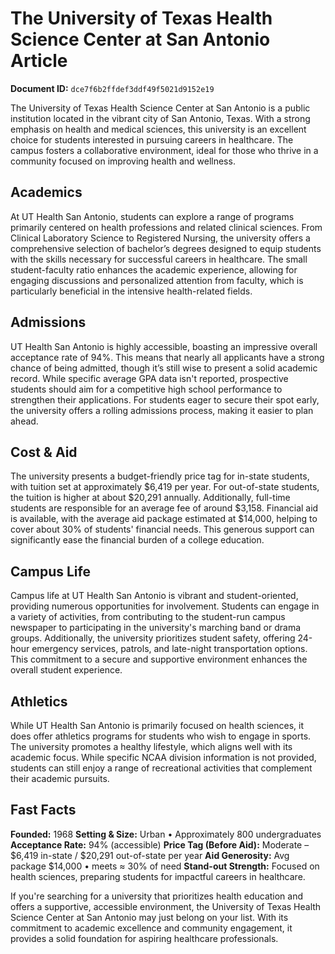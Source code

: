 # The University of Texas Health Science Center at San Antonio Article

**Document ID:** `dce7f6b2ffdef3ddf49f5021d9152e19`

The University of Texas Health Science Center at San Antonio is a public institution located in the vibrant city of San Antonio, Texas. With a strong emphasis on health and medical sciences, this university is an excellent choice for students interested in pursuing careers in healthcare. The campus fosters a collaborative environment, ideal for those who thrive in a community focused on improving health and wellness.

## Academics
At UT Health San Antonio, students can explore a range of programs primarily centered on health professions and related clinical sciences. From Clinical Laboratory Science to Registered Nursing, the university offers a comprehensive selection of bachelor’s degrees designed to equip students with the skills necessary for successful careers in healthcare. The small student-faculty ratio enhances the academic experience, allowing for engaging discussions and personalized attention from faculty, which is particularly beneficial in the intensive health-related fields.

## Admissions
UT Health San Antonio is highly accessible, boasting an impressive overall acceptance rate of 94%. This means that nearly all applicants have a strong chance of being admitted, though it’s still wise to present a solid academic record. While specific average GPA data isn't reported, prospective students should aim for a competitive high school performance to strengthen their applications. For students eager to secure their spot early, the university offers a rolling admissions process, making it easier to plan ahead.

## Cost & Aid
The university presents a budget-friendly price tag for in-state students, with tuition set at approximately $6,419 per year. For out-of-state students, the tuition is higher at about $20,291 annually. Additionally, full-time students are responsible for an average fee of around $3,158. Financial aid is available, with the average aid package estimated at $14,000, helping to cover about 30% of students' financial needs. This generous support can significantly ease the financial burden of a college education.

## Campus Life
Campus life at UT Health San Antonio is vibrant and student-oriented, providing numerous opportunities for involvement. Students can engage in a variety of activities, from contributing to the student-run campus newspaper to participating in the university's marching band or drama groups. Additionally, the university prioritizes student safety, offering 24-hour emergency services, patrols, and late-night transportation options. This commitment to a secure and supportive environment enhances the overall student experience.

## Athletics
While UT Health San Antonio is primarily focused on health sciences, it does offer athletics programs for students who wish to engage in sports. The university promotes a healthy lifestyle, which aligns well with its academic focus. While specific NCAA division information is not provided, students can still enjoy a range of recreational activities that complement their academic pursuits.

## Fast Facts
**Founded:** 1968
**Setting & Size:** Urban • Approximately 800 undergraduates
**Acceptance Rate:** 94% (accessible)
**Price Tag (Before Aid):** Moderate – $6,419 in-state / $20,291 out-of-state per year
**Aid Generosity:** Avg package $14,000 • meets ≈ 30% of need
**Stand-out Strength:** Focused on health sciences, preparing students for impactful careers in healthcare.

If you're searching for a university that prioritizes health education and offers a supportive, accessible environment, the University of Texas Health Science Center at San Antonio may just belong on your list. With its commitment to academic excellence and community engagement, it provides a solid foundation for aspiring healthcare professionals.
